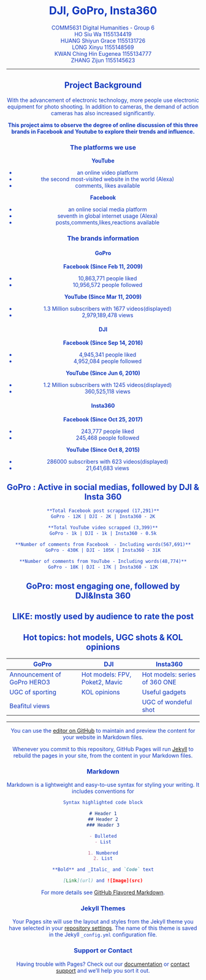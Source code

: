 # DJI, GoPro, Insta360

COMM5631 Digital Humanities - Group 6
<br />HO Siu Wa 1155134419
<br />HUANG Shiyun Grace 1155131726
<br />LONG Xinyu 1155148569
<br />KWAN Ching Hin Eugenea 1155134777
<br />ZHANG Zijun 1155145623

---

## Project Background

With the advancement of electronic technology, more people use electronic equipment for photo shooting. In addition to cameras, the demand of action cameras has also increased significantly.

**This project aims to observe the degree of online discussion of this three brands in Facebook and Youtube to explore their trends and influence.**

### The platforms we use

**YouTube**  
- an online video platform 
- the second most-visited website in the world (Alexa)
- comments, likes available

**Facebook**
- an online social media platform
- seventh in global internet usage (Alexa)
- posts,comments,likes,reactions available

### The brands information

#### GoPro ####
**Facebook (Since Feb 11, 2009)**
- 10,863,771 people liked
- 10,956,572 people followed

**YouTube (Since Mar 11, 2009)**
- 1.3 Million subscribers with 1677 videos(displayed)
- 2,979,189,478 views 

#### DJI ####
**Facebook (Since Sep 14, 2016)**
- 4,945,341 people liked
- 4,952,084 people followed

**YouTube (Since Jun 6, 2010)**
- 1.2 Million subscribers with 1245 videos(displayed)
- 360,525,118 views 

#### Insta360 ####
**Facebook (Since Oct 25, 2017)**
- 243,777 people liked
- 245,468 people followed

**YouTube (Since Oct 8, 2015)**
- 286000 subscribers with 623 videos(displayed)
- 21,641,683 views

## GoPro : Active in social medias, followed by DJI & Insta 360
```markdown
**Total Facebook post scrapped (17,291)**
GoPro - 12K | DJI - 2K | Insta360 - 2K

**Total YouTube video scrapped (3,399)**
GoPro - 1k | DJI - 1k | Insta360 - 0.5k

**Number of comments from Facebook  - Including words(567,691)**
GoPro - 430K | DJI - 105K | Insta360 - 31K

**Number of comments from YouTube - Including words(48,774)**
GoPro - 18K | DJI - 17K | Insta360 - 12K
```

## GoPro: most engaging one, followed by DJI&Insta 360
## LIKE: mostly used by audience to rate the post
## Hot topics: hot models, UGC shots & KOL opinions

GoPro | DJI | Insta360
----- | --- | --------
Announcement of GoPro HERO3 | Hot models: FPV, Poket2, Mavic | Hot models: series of 360 ONE
UGC of sporting | KOL opinions | Useful gadgets
Beafitul views |  | UGC of wondeful shot

---

  <style>
    body {
      color:#1138BE;
      text-align:center;
 }
  </style>
You can use the [editor on GitHub](https://github.com/zioho/marketing-report/edit/gh-pages/index.md) to maintain and preview the content for your website in Markdown files.

Whenever you commit to this repository, GitHub Pages will run [Jekyll](https://jekyllrb.com/) to rebuild the pages in your site, from the content in your Markdown files.

### Markdown

Markdown is a lightweight and easy-to-use syntax for styling your writing. It includes conventions for

```markdown
Syntax highlighted code block

# Header 1
## Header 2
### Header 3

- Bulleted
- List

1. Numbered
2. List

**Bold** and _Italic_ and `Code` text

[Link](url) and ![Image](src)
```

For more details see [GitHub Flavored Markdown](https://guides.github.com/features/mastering-markdown/).

### Jekyll Themes

Your Pages site will use the layout and styles from the Jekyll theme you have selected in your [repository settings](https://github.com/zioho/marketing-report/settings/pages). The name of this theme is saved in the Jekyll `_config.yml` configuration file.

### Support or Contact

Having trouble with Pages? Check out our [documentation](https://docs.github.com/categories/github-pages-basics/) or [contact support](https://support.github.com/contact) and we’ll help you sort it out.
